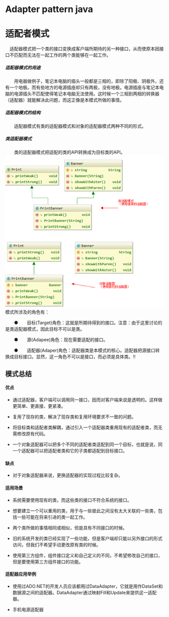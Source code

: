 # Adapter pattern java
# 适配者模式
　适配器模式把一个类的接口变换成客户端所期待的另一种接口，从而使原本因接口不匹配而无法在一起工作的两个类能够在一起工作。

##### 适配器模式的用途
　　用电器做例子，笔记本电脑的插头一般都是三相的，即除了阳极、阴极外，还有一个地极。而有些地方的电源插座却只有两极，没有地极。电源插座与笔记本电脑的电源插头不匹配使得笔记本电脑无法使用。这时候一个三相到两相的转换器（适配器）就能解决此问题，而这正像是本模式所做的事情。

##### 适配器模式的结构
　　适配器模式有类的适配器模式和对象的适配器模式两种不同的形式。

##### 类适配器模式
　　类的适配器模式把适配的类的API转换成为目标类的API。
![image](https://github.com/Tojian/Design_pattern_Java/blob/master/adapterPattern/src/main/resources/Templates/images/1515335420(1).jpg)
　　模式所涉及的角色有：

　　●　　目标(Target)角色：这就是所期待得到的接口。注意：由于这里讨论的是类适配器模式，因此目标不可以是类。

　　●　　源(Adapee)角色：现在需要适配的接口。

　　●　　适配器(Adaper)角色：适配器类是本模式的核心。适配器把源接口转换成目标接口。显然，这一角色不可以是接口，而必须是具体类。!!
　　
## 模式总结
#### 优点

* 通过适配器，客户端可以调用同一接口，因而对客户端来说是透明的。这样做更简单、更直接、更紧凑。

* 复用了现存的类，解决了现存类和复用环境要求不一致的问题。

* 将目标类和适配者类解耦，通过引入一个适配器类重用现有的适配者类，而无需修改原有代码。

* 一个对象适配器可以把多个不同的适配者类适配到同一个目标，也就是说，同一个适配器可以把适配者类和它的子类都适配到目标接口。

#### 缺点

* 对于对象适配器来说，更换适配器的实现过程比较复杂。

#### 适用场景

* 系统需要使用现有的类，而这些类的接口不符合系统的接口。

* 想要建立一个可以重用的类，用于与一些彼此之间没有太大关联的一些类，包括一些可能在将来引进的类一起工作。

* 两个类所做的事情相同或相似，但是具有不同接口的时候。

* 旧的系统开发的类已经实现了一些功能，但是客户端却只能以另外接口的形式访问，但我们不希望手动更改原有类的时候。

* 使用第三方组件，组件接口定义和自己定义的不同，不希望修改自己的接口，但是要使用第三方组件接口的功能。

#### 适配器应用举例

* 使用过ADO.NET的开发人员应该都用过DataAdapter，它就是用作DataSet和数据源之间的适配器。DataAdapter通过映射Fill和Update来提供这一适配器。

* 手机电源适配器